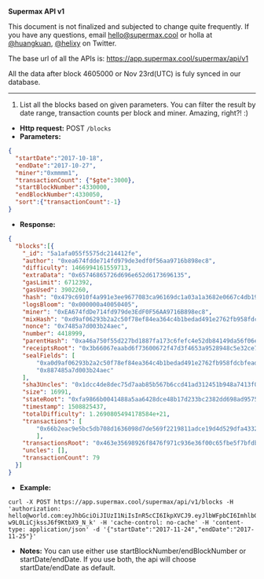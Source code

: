 **Supermax API v1**

This document is not finalized and subjected to change quite frequently. If you have any questions, email hello@supermax.cool or holla at [@huangkuan](https://twitter.com/huangkuan), [@helixy](https://twitter.com/helixy) on Twitter.

The base url of all the APIs is:
https://app.supermax.cool/supermax/api/v1

All the data after block 4605000 or Nov 23rd(UTC) is fuly synced in our database. 

----------
1. List all the blocks based on given parameters. You can filter the result by date range, transaction counts per block and miner. Amazing, right?! :)
* **Http request:** POST `/blocks` 
* **Parameters:**
```json
{
  "startDate":"2017-10-18",
  "endDate":"2017-10-27",
  "miner":"0xmmmm1",
  "transactionCount": {"$gte":3000},
  "startBlockNumber":4330000,
  "endBlockNumber":4330050,
  "sort":{"transactionCount":-1}
}
```
* **Response:** 
```json
{
  "blocks":[{         
    "_id": "5a1afa055f5575dc214412fe",
    "author": "0xea674fdde714fd979de3edf0f56aa9716b898ec8",
    "difficulty": 1466994161559713,
    "extraData": "0x65746865726d696e652d6173696135",
    "gasLimit": 6712392,
    "gasUsed": 3902260,
    "hash": "0x479c6910f4a991e3ee9677083ca96169dc1a03a1a3682e0667c4db19f693aadb",
    "logsBloom": "0x000000a40050405",
    "miner": "0xEA674fdDe714fd979de3EdF0F56AA9716B898ec8",
    "mixHash": "0xd9af06293b2a2c50f78ef84ea364c4b1bedad491e2762fb958fdcbfead4f6965",
    "nonce": "0x7485a7d003b24aec",
    "number": 4418999,
    "parentHash": "0xa46a750f55d227bd1887fa173c6fefc4e52db84149da56f06e5281bfcaa18421",
    "receiptsRoot": "0x3b66067eaabd6f73600672f47d3f4653a9528948c5e32ce7c37339bd21bccc3d",
    "sealFields": [
        "0xa0d9af06293b2a2c50f78ef84ea364c4b1bedad491e2762fb958fdcbfead4f6965",
        "0x887485a7d003b24aec"
    ],
    "sha3Uncles": "0x1dcc4de8dec75d7aab85b567b6ccd41ad312451b948a7413f0a142fd40d49347",
    "size": 16991,
    "stateRoot": "0xfa9866b0041488a5aa6428dce48b17d233bc2382dd698ad9575559501b9279db",
    "timestamp": 1508825437,
    "totalDifficulty": 1.2690805494178584e+21,
    "transactions": [
        "0x66b2eac9e5bc5db708d1636098d7de569f2219811adce19d4d529dfa433216e0"
        ],
    "transactionsRoot": "0x463e35698926f8476f971c936e36f00c65fbe5f7bfdb11ba054b8f9ecf43573e",
    "uncles": [],
    "transactionCount": 79
  }]
}
```
* **Example:** 
```
curl -X POST https://app.supermax.cool/supermax/api/v1/blocks -H 'authorization: hello@world.com:eyJhbGciOiJIUzI1NiIsInR5cCI6IkpXVCJ9.eyJlbWFpbCI6ImhlbGxvQHdvcmxkLmNvbSIsIl9pZCI6IjVhMTBjMzllNTQ2ZWZiMDc1MWEwYWUzYyIsImlhdCI6MTUxMTA1MDE4NH0.oIe738oMRmez_NI5U4-w9L0LiCjkssJ6f9KtbX9_N_k' -H 'cache-control: no-cache' -H 'content-type: application/json' -d '{"startDate":"2017-11-24","endDate":"2017-11-25"}'
```
* **Notes:**
You can use either use startBlockNumber/endBlockNumber or startDate/endDate. If you use both, the api will choose startDate/endDate as default.